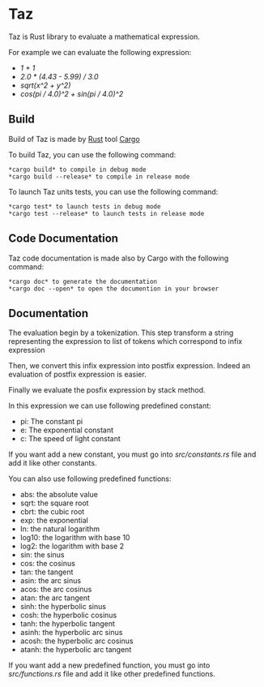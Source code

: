 # Taz
Taz is Rust library to evaluate a mathematical expression.

For example we can evaluate the following expression:
- *1 + 1*
- *2.0 * (4.43 - 5.99) / 3.0*
- *sqrt(x^2 + y^2)*
- *cos(pi / 4.0)^2 + sin(pi / 4.0)^2*

## Build
Build of Taz is made by [Rust](https://www.rust-lang.org/) tool [Cargo](https://doc.rust-lang.org/cargo/)

To build Taz, you can use the following command:

	*cargo build* to compile in debug mode
	*cargo build --release* to compile in release mode

To launch Taz units tests, you can use the following command:

	*cargo test* to launch tests in debug mode
	*cargo test --release* to launch tests in release mode

## Code Documentation
Taz code documentation is made also by Cargo with the following command:

	*cargo doc* to generate the documentation
	*cargo doc --open* to open the documention in your browser

## Documentation
The evaluation begin by a tokenization. This step transform a string representing the expression to list of tokens which
correspond to infix expression

Then, we convert this infix expression into postfix expression. Indeed an evaluation of postfix expression is easier.

Finally we evaluate the posfix expression by stack method.

In this expression we can use following predefined constant:
- pi: The constant pi
- e: The exponential constant
- c: The speed of light constant

If you want add a new constant, you must go into _src/constants.rs_ file and add it like other constants.

You can also use following predefined functions:
- abs: the absolute value
- sqrt: the square root
- cbrt: the cubic root
- exp: the exponential
- ln: the natural logarithm
- log10: the logarithm with base 10
- log2: the logarithm with base 2
- sin: the sinus
- cos: the cosinus
- tan: the tangent
- asin: the arc sinus
- acos: the arc cosinus
- atan: the arc tangent
- sinh: the hyperbolic sinus
- cosh: the hyperbolic cosinus
- tanh: the hyperbolic tangent
- asinh: the hyperbolic arc sinus
- acosh: the hyperbolic arc cosinus
- atanh: the hyperbolic arc tangent

If you want add a new predefined function, you must go into _src/functions.rs_ file and add it like other predefined functions.
